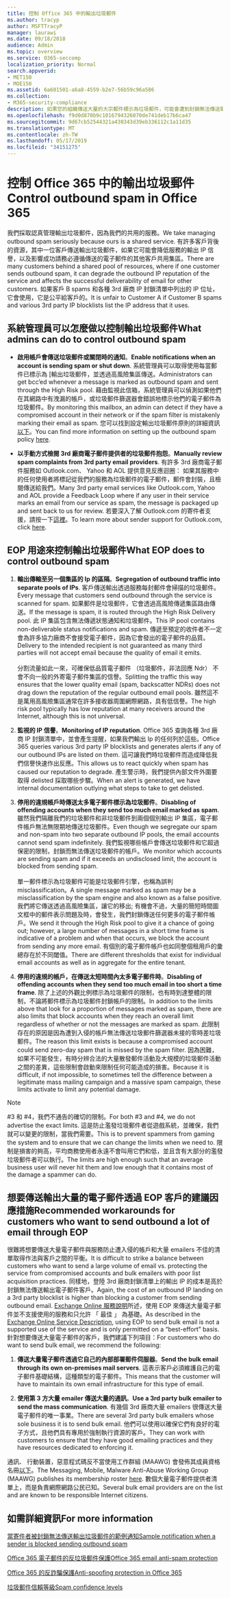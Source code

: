 ```yaml
---
title: 控制 Office 365 中的輸出垃圾郵件
ms.author: tracyp
author: MSFTTracyP
manager: laurawi
ms.date: 09/18/2018
audience: Admin
ms.topic: overview
ms.service: O365-seccomp
localization_priority: Normal
search.appverid:
- MET150
- MOE150
ms.assetid: 6a601501-a6a8-4559-b2e7-56b59c96a586
ms.collection:
- M365-security-compliance
description: 如果您的組織傳送大量的大宗郵件標示為垃圾郵件，可能會遭到封鎖無法傳送電子郵件與 Office 365。 閱讀本篇文章以深入了解發生的原因以及可以怎麼做其相關資訊。
ms.openlocfilehash: f9d0d870b9c1016794326070de741deb17b6ca47
ms.sourcegitcommit: 9d67cb52544321a430343d39eb336112c1a11d35
ms.translationtype: MT
ms.contentlocale: zh-TW
ms.lasthandoff: 05/17/2019
ms.locfileid: "34151275"
---
```

# <a name="control-outbound-spam-in-office-365"></a><span data-ttu-id="336c4-104">控制 Office 365 中的輸出垃圾郵件</span><span class="sxs-lookup"><span data-stu-id="336c4-104">Control outbound spam in Office 365</span></span>

<span data-ttu-id="336c4-105">我們採取認真管理輸出垃圾郵件，因為我們的共用的服務。</span><span class="sxs-lookup"><span data-stu-id="336c4-105">We take managing outbound spam seriously because ours is a shared service.</span></span>  <span data-ttu-id="336c4-106">有許多客戶背後的資源，其中一位客戶傳送輸出垃圾郵件，如果它可能會降低服務的輸出 IP 信譽，以及影響成功請務必遵循傳送的電子郵件的其他客戶共用集區。</span><span class="sxs-lookup"><span data-stu-id="336c4-106">There are many customers behind a shared pool of resources, where if one customer sends outbound spam, it can degrade the outbound IP reputation of the service and affects the successful deliverability of email for other customers.</span></span> <span data-ttu-id="336c4-107">如果客戶 B spams 和各種 3rd 廠商 IP 封鎖清單中列出的 IP 位址，它會使用，它是公平給客戶的。</span><span class="sxs-lookup"><span data-stu-id="336c4-107">It is unfair to Customer A if Customer B spams and various 3rd party IP blocklists list the IP address that it uses.</span></span>

## <a name="what-admins-can-do-to-control-outbound-spam"></a><span data-ttu-id="336c4-108">系統管理員可以怎麼做以控制輸出垃圾郵件</span><span class="sxs-lookup"><span data-stu-id="336c4-108">What admins can do to control outbound spam</span></span>

- <span data-ttu-id="336c4-109">**啟用帳戶會傳送垃圾郵件或關閉時的通知**。</span><span class="sxs-lookup"><span data-stu-id="336c4-109">**Enable notifications when an account is sending spam or shut down**.</span></span> <span data-ttu-id="336c4-110">系統管理員可以取得使用每當郵件已標示為 [輸出垃圾郵件，並透過高風險集區傳送。</span><span class="sxs-lookup"><span data-stu-id="336c4-110">Administrators can get bcc’ed whenever a message is marked as outbound spam and sent through the High Risk pool.</span></span> <span data-ttu-id="336c4-111">藉由監視此信箱，系統管理員可以偵測如果他們在其網路中有洩漏的帳戶，或垃圾郵件篩選器會錯誤地標示他們的電子郵件為垃圾郵件。</span><span class="sxs-lookup"><span data-stu-id="336c4-111">By monitoring this mailbox, an admin can detect if they have a compromised account in their network or if the spam filter is mistakenly marking their email as spam.</span></span> <span data-ttu-id="336c4-112">您可以找到設定輸出垃圾郵件原則的詳細資訊[以下](configure-the-outbound-spam-policy.md)。</span><span class="sxs-lookup"><span data-stu-id="336c4-112">You can find more information on setting up the outbound spam policy [here](configure-the-outbound-spam-policy.md).</span></span>
 
- <span data-ttu-id="336c4-113">**以手動方式檢閱 3rd 廠商電子郵件提供者的垃圾郵件抱怨**。</span><span class="sxs-lookup"><span data-stu-id="336c4-113">**Manually review spam complaints from 3rd party email providers**.</span></span> <span data-ttu-id="336c4-114">有許多 3rd 廠商電子郵件服務如 Outlook.com、 Yahoo 和 AOL 提供意見反應迴圈： 如果其服務中的任何使用者將標記從我們的服務為垃圾郵件的電子郵件，郵件會封裝，且檢閱傳送給我們。</span><span class="sxs-lookup"><span data-stu-id="336c4-114">Many 3rd party email services like Outlook.com, Yahoo and AOL provide a Feedback Loop where if any user in their service marks an email from our service as spam, the message is packaged up and sent back to us for review.</span></span> <span data-ttu-id="336c4-115">若要深入了解 Outlook.com 的寄件者支援，請按一下[這裡](https://sendersupport.olc.protection.outlook.com/pm/services.aspx)。</span><span class="sxs-lookup"><span data-stu-id="336c4-115">To learn more about sender support for Outlook.com, click [here](https://sendersupport.olc.protection.outlook.com/pm/services.aspx).</span></span>

## <a name="what-eop-does-to-control-outbound-spam"></a><span data-ttu-id="336c4-116">EOP 用途來控制輸出垃圾郵件</span><span class="sxs-lookup"><span data-stu-id="336c4-116">What EOP does to control outbound spam</span></span>

1. <span data-ttu-id="336c4-117">**輸出傳輸至另一個集區的 Ip 的區隔**。</span><span class="sxs-lookup"><span data-stu-id="336c4-117">**Segregation of outbound traffic into separate pools of IPs**.</span></span> <span data-ttu-id="336c4-118">客戶傳送輸出透過服務每封郵件會掃描的垃圾郵件。</span><span class="sxs-lookup"><span data-stu-id="336c4-118">Every message that customers send outbound through the service is scanned for spam.</span></span> <span data-ttu-id="336c4-119">如果郵件是垃圾郵件，它會透過高風險傳遞集區路由傳送。</span><span class="sxs-lookup"><span data-stu-id="336c4-119">If the message is spam, it is routed through the High Risk Delivery pool.</span></span> <span data-ttu-id="336c4-120">此 IP 集區包含無法傳遞狀態通知和垃圾郵件。</span><span class="sxs-lookup"><span data-stu-id="336c4-120">This IP pool contains non-deliverable status notifications and spam.</span></span> <span data-ttu-id="336c4-121">傳遞至預定的收件者不一定會為許多協力廠商不會接受電子郵件，因為它會發出的電子郵件的品質。</span><span class="sxs-lookup"><span data-stu-id="336c4-121">Delivery to the intended recipient is not guaranteed as many third parties will not accept email because the quality of email it emits.</span></span><br/><br/><span data-ttu-id="336c4-122">分割流量如此一來，可確保低品質電子郵件 （垃圾郵件，非法回應 Ndr） 不會不向一般的外寄電子郵件集區的信譽。</span><span class="sxs-lookup"><span data-stu-id="336c4-122">Splitting the traffic this way ensures that the lower quality email (spam, backscatter NDRs) does not drag down the reputation of the regular outbound email pools.</span></span> <span data-ttu-id="336c4-123">雖然這不是萬用高風險集區通常在許多接收器周圍網際網路，具有低信譽。</span><span class="sxs-lookup"><span data-stu-id="336c4-123">The high risk pool typically has low reputation at many receivers around the Internet, although this is not universal.</span></span> 

2. <span data-ttu-id="336c4-124">**監視的 IP 信譽**。</span><span class="sxs-lookup"><span data-stu-id="336c4-124">**Monitoring of IP reputation**.</span></span> <span data-ttu-id="336c4-125">Office 365 查詢各種 3rd 廠商 IP 封鎖清單中，並會產生提醒，如果我們輸出 Ip 的任何列於這些。</span><span class="sxs-lookup"><span data-stu-id="336c4-125">Office 365 queries various 3rd party IP blocklists and generates alerts if any of our outbound IPs are listed on them.</span></span> <span data-ttu-id="336c4-126">這可讓我們時垃圾郵件而造成降低我們信譽快速作出反應。</span><span class="sxs-lookup"><span data-stu-id="336c4-126">This allows us to react quickly when spam has caused our reputation to degrade.</span></span> <span data-ttu-id="336c4-127">產生警示時，我們提供內部文件外圍要取得 delisted 採取哪些步驟。</span><span class="sxs-lookup"><span data-stu-id="336c4-127">When an alert is generated, we have internal documentation outlying what steps to take to get delisted.</span></span> 

3. <span data-ttu-id="336c4-128">**停用的違規帳戶時傳送太多電子郵件標示為垃圾郵件**。</span><span class="sxs-lookup"><span data-stu-id="336c4-128">**Disabling of offending accounts when they send too much email marked as spam**.</span></span> <span data-ttu-id="336c4-129">雖然我們隔離我們的垃圾郵件和非垃圾郵件到兩個個別輸出 IP 集區，電子郵件帳戶無法無限期地傳送垃圾郵件。</span><span class="sxs-lookup"><span data-stu-id="336c4-129">Even though we segregate our spam and non-spam into two separate outbound IP pools,  the email accounts cannot send spam indefinitely.</span></span> <span data-ttu-id="336c4-130">我們監視哪些帳戶會傳送垃圾郵件和它超過保密的限制，封鎖而無法傳送垃圾郵件的帳戶。</span><span class="sxs-lookup"><span data-stu-id="336c4-130">We monitor which accounts are sending spam and if it exceeds an undisclosed limit, the account is blocked from sending spam.</span></span><br/><br/><span data-ttu-id="336c4-131">單一郵件標示為垃圾郵件可能是垃圾郵件引擎，也稱為誤判 misclassification。</span><span class="sxs-lookup"><span data-stu-id="336c4-131">A single message marked as spam may be a misclassification by the spam engine and also known as a false positive.</span></span> <span data-ttu-id="336c4-132">我們將它傳送透過高風險集區，讓它的移出; 有機會不過，大量的簡短時間圖文框中的郵件表示問題及時，會發生，我們封鎖傳送任何更多的電子郵件帳戶。</span><span class="sxs-lookup"><span data-stu-id="336c4-132">We send it through the High Risk pool to give it a chance of going out; however, a large number of messages in a short time frame is indicative of a problem and when that occurs, we block the account from sending any more email.</span></span> <span data-ttu-id="336c4-133">有個別的電子郵件帳戶也如同整個租用戶的彙總存在於不同閾值。</span><span class="sxs-lookup"><span data-stu-id="336c4-133">There are different thresholds that exist for individual email accounts as well as in aggregate for the entire tenant.</span></span>

4. <span data-ttu-id="336c4-134">**停用的違規的帳戶，在傳送太短時間內太多電子郵件時**。</span><span class="sxs-lookup"><span data-stu-id="336c4-134">**Disabling of offending accounts when they send too much email in too short a time frame**.</span></span> <span data-ttu-id="336c4-135">除了上述的外觀比例標示為垃圾郵件的限制，也有時到達整體的限制，不論將郵件標示為垃圾郵件封鎖帳戶的限制。</span><span class="sxs-lookup"><span data-stu-id="336c4-135">In addition to the limits above that look for a proportion of messages marked as spam, there are also limits that block accounts when they reach an overall limit regardless of whether or not the messages are marked as spam.</span></span> <span data-ttu-id="336c4-136">此限制存在的原因是因為遭到入侵的帳戶無法傳送垃圾郵件篩選器未接的零時差垃圾郵件。</span><span class="sxs-lookup"><span data-stu-id="336c4-136">The reason this limit exists is because a compromised account could send zero-day spam that is missed by the spam filter.</span></span> <span data-ttu-id="336c4-137">因為困難，如果不可能發生，有時分辨合法的大量散發郵件活動及大規模的垃圾郵件活動之間的差異，這些限制會啟動來限制任何可能造成的損害。</span><span class="sxs-lookup"><span data-stu-id="336c4-137">Because it is difficult, if not impossible, to sometimes tell the difference between a legitimate mass mailing campaign and a massive spam campaign, these limits activate to limit any potential damage.</span></span>

> [!NOTE]
> <span data-ttu-id="336c4-138">#3 和 #4，我們不通告的確切的限制。</span><span class="sxs-lookup"><span data-stu-id="336c4-138">For both #3 and #4, we do not advertise the exact limits.</span></span>  <span data-ttu-id="336c4-139">這是防止濫發垃圾郵件者從遊戲系統，並確保，我們就可以變更的限制，當我們需要。</span><span class="sxs-lookup"><span data-stu-id="336c4-139">This is to prevent spammers from gaming the system and to ensure that we can change the limits when we need to.</span></span> <span data-ttu-id="336c4-140">限制是損害的夠高，平均商務使用者永遠不會叫用它們和低，並且含有大部分的濫發垃圾郵件者可以執行。</span><span class="sxs-lookup"><span data-stu-id="336c4-140">The limits are high enough such that an average business user will never hit them and low enough that it contains most of the damage a spammer can do.</span></span> 

## <a name="recommended-workarounds-for-customers-who-want-to-send-outbound-a-lot-of-email-through-eop"></a><span data-ttu-id="336c4-141">想要傳送輸出大量的電子郵件透過 EOP 客戶的建議因應措施</span><span class="sxs-lookup"><span data-stu-id="336c4-141">Recommended workarounds for customers who want to send outbound a lot of email through EOP</span></span>

<span data-ttu-id="336c4-142">很難將想要傳送大量電子郵件與服務防止遭入侵的帳戶和大量 emailers 不佳的清單取得作法與客戶之間的平衡。</span><span class="sxs-lookup"><span data-stu-id="336c4-142">It is difficult to strike a balance between customers who want to send a large volume of email vs. protecting the service from compromised accounts and bulk emailers with poor list acquisition practices.</span></span> <span data-ttu-id="336c4-143">同樣地，登陸 3rd 廠商封鎖清單上的輸出 IP 的成本是高於封鎖無法傳送輸出電子郵件客戶。</span><span class="sxs-lookup"><span data-stu-id="336c4-143">Again, the cost of an outbound IP landing on a 3rd party blocklist is higher than blocking a customer from sending outbound email.</span></span> <span data-ttu-id="336c4-144">[Exchange Online 服務說明](https://technet.microsoft.com/library/exchange-online-limits.aspx#RecipientLimits)所述，使用 EOP 來傳送大量電子郵件並不支援使用的服務和只允許 「 最佳 」 為基礎。</span><span class="sxs-lookup"><span data-stu-id="336c4-144">As described in the [Exchange Online Service Description](https://technet.microsoft.com/library/exchange-online-limits.aspx#RecipientLimits), using EOP to send bulk email is not a supported use of the service and is only permitted on a “best-effort” basis.</span></span> <span data-ttu-id="336c4-145">針對想要傳送大量電子郵件的客戶，我們建議下列項目：</span><span class="sxs-lookup"><span data-stu-id="336c4-145">For customers who do want to send bulk email, we recommend the following:</span></span>

1. <span data-ttu-id="336c4-146">**傳送大量電子郵件透過它自己的內部部署郵件伺服器**。</span><span class="sxs-lookup"><span data-stu-id="336c4-146">**Send the bulk email through its own on-premises mail servers**.</span></span> <span data-ttu-id="336c4-147">這表示客戶必須維護自己的電子郵件基礎結構，這種類型的電子郵件。</span><span class="sxs-lookup"><span data-stu-id="336c4-147">This means that the customer will have to maintain its own email infrastructure for this type of email.</span></span>

2. <span data-ttu-id="336c4-148">**使用第 3 方大量 emailer 傳送大量的通訊**。</span><span class="sxs-lookup"><span data-stu-id="336c4-148">**Use a 3rd party bulk emailer to send the mass communication**.</span></span> <span data-ttu-id="336c4-149">有幾個 3rd 廠商大量 emailers 很傳送大量電子郵件的唯一事業。</span><span class="sxs-lookup"><span data-stu-id="336c4-149">There are several 3rd party bulk emailers whose sole business it is to send bulk email.</span></span> <span data-ttu-id="336c4-150">他們可以使用以確保它們有良好的電子方式，且他們具有專用於強制執行資源的客戶。</span><span class="sxs-lookup"><span data-stu-id="336c4-150">They can work with customers to ensure that they have good emailing practices and they have resources dedicated to enforcing it.</span></span> 

<span data-ttu-id="336c4-151">通訊、 行動裝置，惡意程式碼反不當使用工作群組 (MAAWG) 會發佈其成員資格名冊[以下](http://www.maawg.org/about/roster)。</span><span class="sxs-lookup"><span data-stu-id="336c4-151">The Messaging, Mobile, Malware Anti-Abuse Working Group (MAAWG) publishes its membership roster [here](http://www.maawg.org/about/roster).</span></span> <span data-ttu-id="336c4-152">數個大量電子郵件提供者清單上，而是負責網際網路公民已知。</span><span class="sxs-lookup"><span data-stu-id="336c4-152">Several bulk email providers are on the list and are known to be responsible Internet citizens.</span></span> 
  
## <a name="for-more-information"></a><span data-ttu-id="336c4-153">如需詳細資訊</span><span class="sxs-lookup"><span data-stu-id="336c4-153">For more information</span></span>

[<span data-ttu-id="336c4-154">當寄件者被封鎖無法傳送輸出垃圾郵件的範例通知</span><span class="sxs-lookup"><span data-stu-id="336c4-154">Sample notification when a sender is blocked sending outbound spam</span></span>](sample-notification-when-a-sender-is-blocked-sending-outbound-spam.md)

[<span data-ttu-id="336c4-155">Office 365 電子郵件的反垃圾郵件保護</span><span class="sxs-lookup"><span data-stu-id="336c4-155">Office 365 email anti-spam protection</span></span>](anti-spam-protection.md)

[<span data-ttu-id="336c4-156">Office 365 的反詐騙保護</span><span class="sxs-lookup"><span data-stu-id="336c4-156">Anti-spoofing protection in Office 365</span></span>](anti-spoofing-protection.md)

[<span data-ttu-id="336c4-157">垃圾郵件信賴等級</span><span class="sxs-lookup"><span data-stu-id="336c4-157">Spam confidence levels</span></span>](spam-confidence-levels.md)
